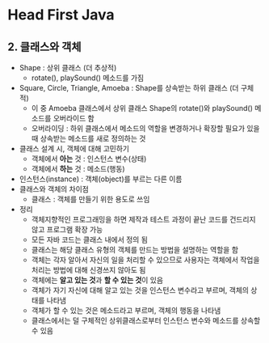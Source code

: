 # Head First Java

## 2. 클래스와 객체

- Shape : 상위 클래스 (더 추상적)
  - rotate(), playSound() 메소드를 가짐
- Square, Circle, Triangle, Amoeba : Shape를 상속받는 하위 클래스 (더 구체적)
  - 이 중 Amoeba 클래스에서 상위 클래스 Shape의 rotate()와 playSound() 메소드를 오버라이드 함
  - 오버라이딩 : 하위 클래스에서 메소드의 역할을 변경하거나 확장할 필요가 있을 때 상속받는 메소드를 새로 정의하는 것
- 클래스 설계 시, 객체에 대해 고민하기 
  - 객체에서 **아는** 것 : 인스턴스 변수(상태)
  - 객체에서 **하는** 것 : 메소드(행동)
- 인스턴스(instance) : 객체(object)를 부르는 다른 이름
- 클래스와 객체의 차이점
  - 클래스 : 객체를 만들기 위한 용도로 쓰임
- 정리
  - 객체지향적인 프로그래밍을 하면 제작과 테스트 과정이 끝난 코드를 건드리지 않고 프로그램 확장 가능
  - 모든 자바 코드는 클래스 내에서 정의 됨
  - 클래스는 해당 클래스 유형의 객체를 만드는 방법을 설명하는 역할을 함
  - 객체는 각자 알아서 자신의 일을 처리할 수 있으므로 사용자는 객체에서 작업을 처리는 방법에 대해 신경쓰지 않아도 됨
  - 객체에는 **알고 있는 것**과 **할 수 있는 것**이 있음
  - 객체가 자기 자신에 대해 알고 있는 것을 인스턴스 변수라고 부르며, 객체의 상태를 나타냄
  - 객체가 할 수 있는 것은 메소드라고 부르며, 객체의 행동을 나타냄
  - 클래스에서는 덜 구체적인 상위클래스로부터 인스턴스 변수와 메소드를 상속할 수 있음

